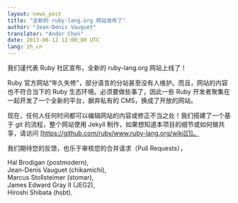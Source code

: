 ```yaml
---
layout: news_post
title: "全新的 ruby-lang.org 网站发布了"
author: "Jean-Denis Vauguet"
translator: "Andor Chen"
date: 2013-06-12 12:00:00 UTC
lang: zh_cn
---
```


我们谨代表 Ruby 社区宣布，全新的 ruby-lang.org 网站上线了！

Ruby 官方网站“年久失修”，部分语言的分站甚至没有人维护。而且，网站的内容也不符合当下的 Ruby 生态环境。必须要做些事了，因此一些 Ruby 开发者聚集在一起开发了一个全新的平台，摒弃私有的 CMS，换成了开放的网站。

现在，任何人任何时间都可以编辑网站的内容或修正不当之处！我们搭建了一个基于 git 的流程，整个网站使用 Jekyll 制作，如果想知道本项目的细节或如何做共享，请访问 [https://github.com/ruby/www.ruby-lang.org/wiki][1]。

我们期待您的反馈，也乐于审核您的合并请求（Pull Requests），

Hal Brodigan (postmodern),<br />
Jean-Denis Vauguet (chikamichi),<br />
Marcus Stollsteimer (stomar),<br />
James Edward Gray II (JEG2),<br />
Hiroshi Shibata (hsbt).


[1]: https://github.com/ruby/www.ruby-lang.org/wiki
